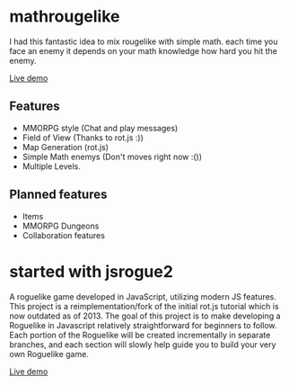 
# mathrougelike

I had this fantastic idea to mix rougelike with simple math. each time you face an enemy it depends on your math
knowledge how hard you hit the enemy.

[Live demo](http://math-rougelike.com/)

## Features

- MMORPG style (Chat and play messages)
- Field of View (Thanks to rot.js :))
- Map Generation (rot.js)
- Simple Math enemys (Don't moves right now :())
- Multiple Levels. 

## Planned features

- Items
- MMORPG Dungeons
- Collaboration features

# started with jsrogue2

A roguelike game developed in JavaScript, utilizing modern JS features. This project is a reimplementation/fork of the initial rot.js tutorial which is now outdated as of 2013. 
The goal of this project is to make developing a Roguelike in Javascript relatively straightforward for beginners to follow. Each portion of the Roguelike will be created incrementally in separate branches, and each section will slowly help guide you to build your very own Roguelike game. 

[Live demo](https://edgar-montano.github.io/jsrogue2/)

